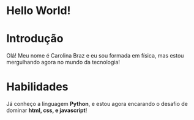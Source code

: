 <h1>Hello World!</h1>

<div>
  <h1>Introdução</h1>
  <p>Olá! Meu nome é Carolina Braz e eu sou formada em física, mas estou mergulhando agora no mundo da tecnologia!</p>
</div>
<div>
  <h1>Habilidades</h1>
  <p>Já conheço a linguagem <b>Python</b>, e estou agora encarando o desafio de dominar <b>html, css, e javascript</b>!</p>
</div>
